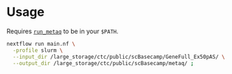 
# Usage

Requires [`run_metaq`](https://github.com/ArcInstitute/run_metaq) to be in your `$PATH`.

```bash
nextflow run main.nf \
  -profile slurm \
  --input_dir /large_storage/ctc/public/scBasecamp/GeneFull_Ex50pAS/ \
  --output_dir /large_storage/ctc/public/scBasecamp/metaq/ ;
```
